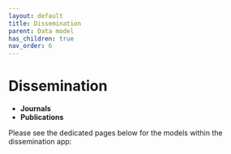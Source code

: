 ```yaml
---
layout: default
title: Dissemination
parent: Data model
has_children: true
nav_order: 6
---
```

# Dissemination
- __Journals__
- __Publications__

Please see the dedicated pages below for the models within the dissemination app:


